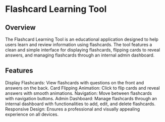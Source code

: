 # Flashcard Learning Tool

## Overview
The Flashcard Learning Tool is an educational application designed to help users learn and review information using flashcards. The tool features a clean and simple interface for displaying flashcards, flipping cards to reveal answers, and managing flashcards through an internal admin dashboard.


## Features
Display Flashcards: View flashcards with questions on the front and answers on the back.
Card Flipping Animation: Click to flip cards and reveal answers with smooth animations.
Navigation: Move between flashcards with navigation buttons.
Admin Dashboard: Manage flashcards through an internal dashboard with functionalities to add, edit, and delete flashcards.
Responsive Design: Ensures a professional and visually appealing experience on all devices.


